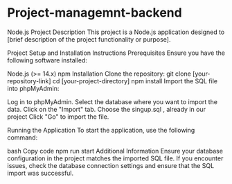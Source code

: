 ﻿# Project-managemnt-backend

Node.js Project
Description
This project is a Node.js application designed to [brief description of the project functionality or purpose].

Project Setup and Installation Instructions
Prerequisites
Ensure you have the following software installed:

Node.js (>= 14.x)
npm
Installation
Clone the repository:
git clone [your-repository-link]
cd [your-project-directory]
npm install
Import the SQL file into phpMyAdmin:

Log in to phpMyAdmin.
Select the database where you want to import the data.
Click on the "Import" tab.
Choose the singup.sql , already in our project
Click "Go" to import the file.

Running the Application
To start the application, use the following command:

bash
Copy code
npm run start
Additional Information
Ensure your database configuration in the project matches the imported SQL file.
If you encounter issues, check the database connection settings and ensure that the SQL import was successful.
